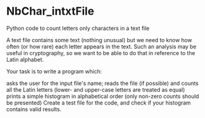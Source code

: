 # NbChar_intxtFile
Python code to count letters only characters in a text file

A text file contains some text (nothing unusual) but we need to know how often (or how rare) each letter appears in the text. Such an analysis may be useful in cryptography, so we want to be able to do that in reference to the Latin alphabet.

Your task is to write a program which:

asks the user for the input file's name;
reads the file (if possible) and counts all the Latin letters (lower- and upper-case letters are treated as equal)
prints a simple histogram in alphabetical order (only non-zero counts should be presented)
Create a test file for the code, and check if your histogram contains valid results.
